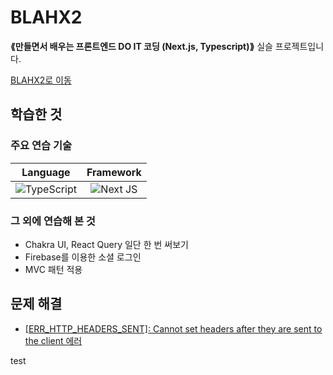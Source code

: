 # BLAHX2
__⟪만들면서 배우는 프론트엔드 DO IT 코딩 (Next.js, Typescript)⟫__ 실슬 프로젝트입니다.

[BLAHX2로 이동](https://blahx2-kappa.vercel.app/)

## 학습한 것
### 주요 연습 기술
|Language|Framework|
|:---:|:---:|
|![TypeScript](https://img.shields.io/badge/typescript-%23007ACC.svg?style=for-the-badge&logo=typescript&logoColor=white)|![Next JS](https://img.shields.io/badge/Next-black?style=for-the-badge&logo=next.js&logoColor=white)|
### 그 외에 연습해 본 것
- Chakra UI, React Query 일단 한 번 써보기
- Firebase를 이용한 소셜 로그인
- MVC 패턴 적용

## 문제 해결
- [[ERR_HTTP_HEADERS_SENT]: Cannot set headers after they are sent to the client 에러](https://likebear.notion.site/ERR_HTTP_HEADERS_SENT-Cannot-set-headers-after-they-are-sent-to-the-client-015a2ac34c9c4c2e977b43eb86a399b3)

test
